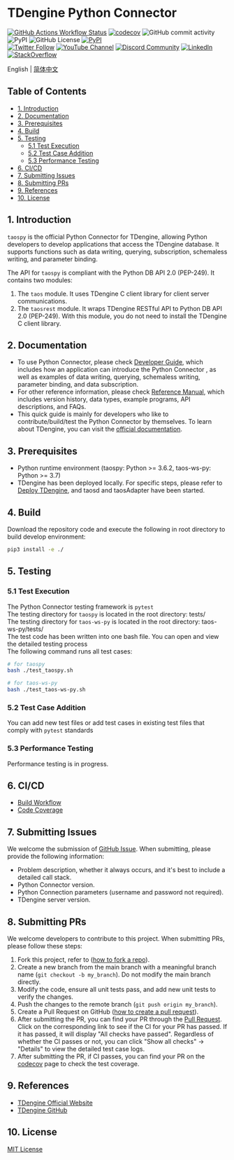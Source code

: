 <!-- omit in toc -->
# TDengine Python Connector


[![GitHub Actions Workflow Status](https://img.shields.io/github/actions/workflow/status/taosdata/taos-connector-python/build.yml)](https://github.com/taosdata/taos-connector-python/actions/workflows/build.yml)
[![codecov](https://codecov.io/gh/taosdata/taos-connector-python/branch/main/graph/badge.svg?token=BDANN3DBXS)](https://codecov.io/gh/taosdata/taos-connector-python)
![GitHub commit activity](https://img.shields.io/github/commit-activity/m/taosdata/taos-connector-python)
![PyPI](https://img.shields.io/pypi/dm/taospy)
![GitHub License](https://img.shields.io/github/license/taosdata/taos-connector-python)
[![PyPI](https://img.shields.io/pypi/v/taospy)](https://pypi.org/project/taospy/)
<br />
[![Twitter Follow](https://img.shields.io/twitter/follow/tdenginedb?label=TDengine&style=social)](https://twitter.com/tdenginedb)
[![YouTube Channel](https://img.shields.io/badge/Subscribe_@tdengine--white?logo=youtube&style=social)](https://www.youtube.com/@tdengine)
[![Discord Community](https://img.shields.io/badge/Join_Discord--white?logo=discord&style=social)](https://discord.com/invite/VZdSuUg4pS)
[![LinkedIn](https://img.shields.io/badge/Follow_LinkedIn--white?logo=linkedin&style=social)](https://www.linkedin.com/company/tdengine)
[![StackOverflow](https://img.shields.io/badge/Ask_StackOverflow--white?logo=stackoverflow&style=social&logoColor=orange)](https://stackoverflow.com/questions/tagged/tdengine)

English | [简体中文](./README-CN.md)

<!-- omit in toc -->
## Table of Contents

- [1. Introduction](#1-introduction)
- [2. Documentation](#2-documentation)
- [3. Prerequisites](#3-prerequisites)
- [4. Build](#4-build)
- [5. Testing](#5-testing)
  - [5.1 Test Execution](#51-test-execution)
  - [5.2 Test Case Addition](#52-test-case-addition)
  - [5.3 Performance Testing](#53-performance-testing)
- [6. CI/CD](#6-cicd)
- [7. Submitting Issues](#7-submitting-issues)
- [8. Submitting PRs](#8-submitting-prs)
- [9. References](#9-references)
- [10. License](#10-license)

## 1. Introduction

`taospy` is the official Python Connector for TDengine, allowing Python developers to develop applications that access the TDengine database. It supports functions such as data writing, querying, subscription, schemaless writing, and parameter binding.

The API for `taospy` is compliant with the Python DB API 2.0 (PEP-249). It contains two modules:

1. The `taos` module. It uses TDengine C client library for client server communications.
2. The `taosrest` module. It wraps TDengine RESTful API to Python DB API 2.0 (PEP-249). With this module, you do not need to install the TDengine C client library.

## 2. Documentation

- To use Python Connector, please check [Developer Guide](https://docs.tdengine.com/developer-guide/), which includes how an application can introduce the Python Connector , as well as examples of data writing, querying, schemaless writing, parameter binding, and data subscription.
- For other reference information, please check [Reference Manual](https://docs.tdengine.com/tdengine-reference/client-libraries/python/), which includes version history, data types, example programs, API descriptions, and FAQs.
- This quick guide is mainly for developers who like to contribute/build/test the Python Connector by themselves. To learn about TDengine, you can visit the [official documentation](https://docs.tdengine.com).

## 3. Prerequisites

- Python runtime environment (taospy: Python >= 3.6.2, taos-ws-py: Python >= 3.7)
- TDengine has been deployed locally. For specific steps, please refer to [Deploy TDengine](https://docs.tdengine.com/get-started/deploy-from-package/), and taosd and taosAdapter have been started.

## 4. Build

Download the repository code and execute the following in root directory to build develop environment:
``` bash
pip3 install -e ./ 
```

## 5. Testing
### 5.1 Test Execution
The Python Connector testing framework is `pytest`  
The testing directory for `taospy` is located in the root directory: tests/  
The testing directory for `taos-ws-py` is located in the root directory: taos-ws-py/tests/  
The test code has been written into one bash file. You can open and view the detailed testing process   
The following command runs all test cases:
``` bash
# for taospy
bash ./test_taospy.sh

# for taos-ws-py
bash ./test_taos-ws-py.sh
```

### 5.2 Test Case Addition
You can add new test files or add test cases in existing test files that comply with `pytest` standards

### 5.3 Performance Testing
Performance testing is in progress.

## 6. CI/CD
- [Build Workflow](https://github.com/taosdata/taos-connector-python/actions/workflows/build.yml)
- [Code Coverage](https://app.codecov.io/gh/taosdata/taos-connector-python)

## 7. Submitting Issues
We welcome the submission of [GitHub Issue](https://github.com/taosdata/taos-connector-python/issues/new?template=Blank+issue). When submitting, please provide the following information:

- Problem description, whether it always occurs, and it's best to include a detailed call stack.
- Python Connector version.
- Python Connection parameters (username and password not required).
- TDengine server version.

## 8. Submitting PRs
We welcome developers to contribute to this project. When submitting PRs, please follow these steps:

1. Fork this project, refer to ([how to fork a repo](https://docs.github.com/en/get-started/quickstart/fork-a-repo)).
2. Create a new branch from the main branch with a meaningful branch name (`git checkout -b my_branch`). Do not modify the main branch directly.
3. Modify the code, ensure all unit tests pass, and add new unit tests to verify the changes.
4. Push the changes to the remote branch (`git push origin my_branch`).
5. Create a Pull Request on GitHub ([how to create a pull request](https://docs.github.com/en/pull-requests/collaborating-with-pull-requests/proposing-changes-to-your-work-with-pull-requests/creating-a-pull-request)).
6. After submitting the PR, you can find your PR through the [Pull Request](https://github.com/taosdata/taos-connector-python/pulls). Click on the corresponding link to see if the CI for your PR has passed. If it has passed, it will display "All checks have passed". Regardless of whether the CI passes or not, you can click "Show all checks" -> "Details" to view the detailed test case logs.
7. After submitting the PR, if CI passes, you can find your PR on the [codecov](https://app.codecov.io/gh/taosdata/taos-connector-python/pulls) page to check the test coverage.

## 9. References
- [TDengine Official Website](https://www.tdengine.com/) 
- [TDengine GitHub](https://github.com/taosdata/TDengine) 

## 10. License
[MIT License](./LICENSE)